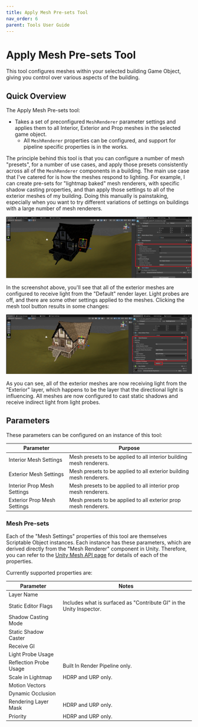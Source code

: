 ```yaml
---
title: Apply Mesh Pre-sets Tool
nav_order: 6
parent: Tools User Guide
---
```


# Apply Mesh Pre-sets Tool

This tool configures meshes within your selected building Game Object, giving you control over various aspects of the building.

## Quick Overview

The Apply Mesh Pre-sets tool:

- Takes a set of preconfigured `MeshRenderer` parameter settings and applies them to all Interior, Exterior and Prop meshes in the selected game object.
  - All `MeshRenderer` properties can be configured, and support for pipeline specific properties is in the works.

The principle behind this tool is that you can configure a number of mesh "presets", for a number of use cases, and apply those presets consistently across all of the `MeshRenderer` components in a building. The main use case that I've catered for is how the meshes respond to lighting. For example, I can create pre-sets for "lightmap baked" mesh renderers, with specific shadow casting properties, and than apply those settings to all of the exterior meshes of my building. Doing this manually is painstaking, especially when you want to try different variations of settings on buildings with a large number of mesh renderers.

![](..\media\meshpresetsbefore.png)

In the screenshot above, you'll see that all of the exterior meshes are configured to receive light from the "Default" render layer. Light probes are off, and there are some other settings applied to the meshes. Clicking the mesh tool button results in some changes:

![](..\media\meshpresetsafter.png)

As you can see, all of the exterior meshes are now receiving light from the "Exterior" layer, which happens to be the layer that the directional light is influencing. All meshes are now configured to cast static shadows and receive indirect light from light probes.

## Parameters

These parameters can be configured on an instance of this tool:

| Parameter                   | Purpose                                                      |
| --------------------------- | ------------------------------------------------------------ |
| Interior Mesh Settings      | Mesh presets to be applied to all interior building mesh renderers. |
| Exterior Mesh Settings      | Mesh presets to be applied to all exterior building mesh renderers. |
| Interior Prop Mesh Settings | Mesh presets to be applied to all interior prop mesh renderers. |
| Exterior Prop Mesh Settings | Mesh presets to be applied to all exterior prop mesh renderers. |

### Mesh Pre-sets

Each of the "Mesh Settings" properties of this tool are themselves Scriptable Object instances. Each instance has these parameters, which are derived directly from the "Mesh Renderer" component in Unity. Therefore, you can refer to the [Unity Mesh API page](https://docs.unity3d.com/6000.0/Documentation/ScriptReference/MeshRenderer.html) for details of each of the properties.

Currently supported properties are:

| Parameter              | Notes                                                        |
| ---------------------- | ------------------------------------------------------------ |
| Layer Name             |                                                              |
| Static Editor Flags    | Includes what is surfaced as "Contribute GI" in the Unity Inspector. |
| Shadow Casting Mode    |                                                              |
| Static Shadow Caster   |                                                              |
| Receive GI             |                                                              |
| Light Probe Usage      |                                                              |
| Reflection Probe Usage | Built In Render Pipeline only.                               |
| Scale in Lightmap      | HDRP and URP only.                                           |
| Motion Vectors         |                                                              |
| Dynamic Occlusion      |                                                              |
| Rendering Layer Mask   | HDRP and URP only.                                           |
| Priority               | HDRP and URP only.                                           |
